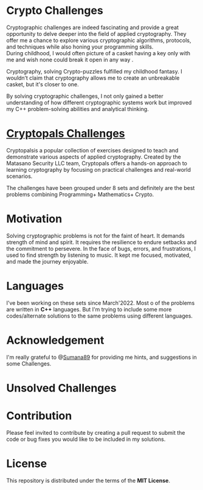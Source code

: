 # Crypto Challenges #

Cryptographic challenges are indeed fascinating and provide a great opportunity to delve deeper into the field of applied cryptography. 
They offer me a chance to explore various cryptographic algorithms, protocols, and techniques while also honing your programming skills.
<br>
During childhood, I would often picture of a  casket  having a key only with me and wish none
 could break it open in any way .
 
Cryptography, solving Crypto-puzzles fulfilled my childhood fantasy. I wouldn’t claim that
cryptography allows me to create an unbreakable casket, but it's closer to one.

By solving cryptographic challenges, I not only gained a better understanding of how different cryptographic systems work but improved my C++ problem-solving abilities and analytical thinking.




# [Cryptopals Challenges](https://cryptopals.com/) #

Cryptopalsis a popular collection of exercises designed to teach and demonstrate various aspects of applied cryptography. Created by the Matasano Security LLC team, Cryptopals offers a hands-on approach to learning cryptography by focusing on practical challenges and real-world scenarios.

The challenges have been grouped under 8 sets and definitely are the best problems combining Programming+ Mathematics+ Crypto.

# Motivation #


Solving cryptographic problems is not for the faint of heart. 
It demands strength of mind and spirit. It requires the resilience to endure setbacks and the commitment to persevere.
In the face of bugs, errors, and frustrations, I used to find strength by listening to music. It kept me focused, motivated, and made the journey enjoyable.

# Languages #

I've been working on these sets since March'2022.
Most o of the problems are written in **C++** languages. 
But I'm trying to include some more codes/alternate solutions to the same problems using different languages.

# Acknowledgement #

I'm really grateful to @[Sumana89](https://github.com/Sumana89) for providing me hints, and suggestions in some Challenges.

# Unsolved Challenges #



# Contribution #

Please feel invited to contribute by creating a pull request to 
submit the code or bug fixes you would like to be included in my solutions.

# License #

This repository is distributed under the terms of the **MIT License**.
